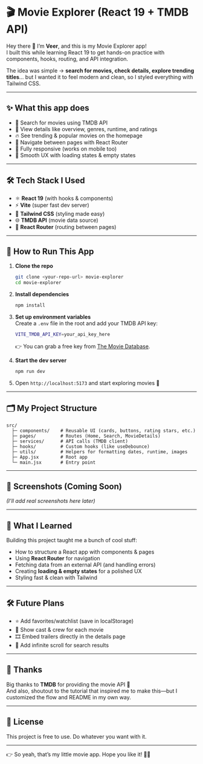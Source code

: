 # 🎬 Movie Explorer (React 19 + TMDB API)

Hey there 👋 I’m **Veer**, and this is my Movie Explorer app!  
I built this while learning React 19 to get hands-on practice with components, hooks, routing, and API integration.  

The idea was simple → **search for movies, check details, explore trending titles**… but I wanted it to feel modern and clean, so I styled everything with Tailwind CSS.  

---

## ✨ What this app does
- 🔎 Search for movies using TMDB API  
- 📄 View details like overview, genres, runtime, and ratings  
- 🔥 See trending & popular movies on the homepage  
- 🧭 Navigate between pages with React Router  
- 📱 Fully responsive (works on mobile too)  
- 🧼 Smooth UX with loading states & empty states  

---

## 🛠️ Tech Stack I Used
- ⚛️ **React 19** (with hooks & components)  
- ⚡ **Vite** (super fast dev server)  
- 🎨 **Tailwind CSS** (styling made easy)  
- 🌐 **TMDB API** (movie data source)  
- 🧭 **React Router** (routing between pages)  

---

## 🚀 How to Run This App

1. **Clone the repo**  
   ```bash
   git clone <your-repo-url> movie-explorer
   cd movie-explorer
   ```

2. **Install dependencies**  
   ```bash
   npm install
   ```

3. **Set up environment variables**  
   Create a `.env` file in the root and add your TMDB API key:  
   ```bash
   VITE_TMDB_API_KEY=your_api_key_here
   ```

   👉 You can grab a free key from [The Movie Database](https://www.themoviedb.org/documentation/api).

4. **Start the dev server**  
   ```bash
   npm run dev
   ```

5. Open `http://localhost:5173` and start exploring movies 🎉  

---

## 🗂️ My Project Structure
```
src/
  ├─ components/    # Reusable UI (cards, buttons, rating stars, etc.)
  ├─ pages/         # Routes (Home, Search, MovieDetails)
  ├─ services/      # API calls (TMDB client)
  ├─ hooks/         # Custom hooks (like useDebounce)
  ├─ utils/         # Helpers for formatting dates, runtime, images
  ├─ App.jsx        # Root app
  └─ main.jsx       # Entry point
```

---

## 📸 Screenshots (Coming Soon)
*(I’ll add real screenshots here later)*  

---

## 🌟 What I Learned
Building this project taught me a bunch of cool stuff:
- How to structure a React app with components & pages  
- Using **React Router** for navigation  
- Fetching data from an external API (and handling errors)  
- Creating **loading & empty states** for a polished UX  
- Styling fast & clean with Tailwind  

---

## 🛠️ Future Plans
- ⭐ Add favorites/watchlist (save in localStorage)  
- 👥 Show cast & crew for each movie  
- 🎞️ Embed trailers directly in the details page  
- 🔄 Add infinite scroll for search results  

---

## 🙌 Thanks
Big thanks to **TMDB** for providing the movie API 🙏  
And also, shoutout to the tutorial that inspired me to make this—but I customized the flow and README in my own way.  

---

## 📜 License
This project is free to use. Do whatever you want with it.  

---

👉 So yeah, that’s my little movie app. Hope you like it! 🎥🍿  
